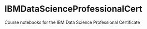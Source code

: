 # IBMDataScienceProfessionalCert
Course notebooks for the IBM Data Science Professional Certificate
